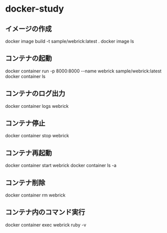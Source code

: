 # docker-study

## イメージの作成 
docker image build -t sample/webrick:latest .
docker image ls

## コンテナの起動
docker container run -p 8000:8000 --name webrick sample/webrick:latest
docker container ls


## コンテナのログ出力
docker container logs webrick

## コンテナ停止
docker container stop webrick

## コンテナ再起動
docker container start webrick
docker container ls -a

## コンテナ削除
docker container rm webrick

## コンテナ内のコマンド実行
docker container exec webrick ruby -v
